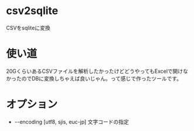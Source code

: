 # csv2sqlite
CSVをsqliteに変換

# 使い道
20GくらいあるCSVファイルを解析したかったけどどうやってもExcelで開けなかったのでDBに変換しちゃえば良いじゃん。って感じで作ったツールです。

# オプション
* --encoding [utf8, sjis, euc-jp]
文字コードの指定

